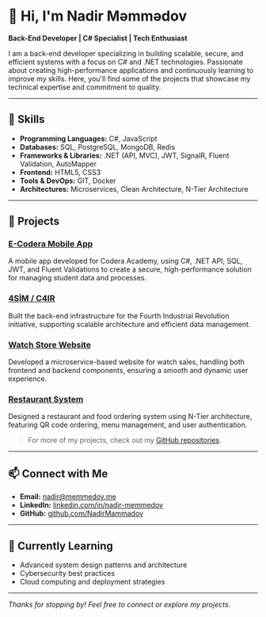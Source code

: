 # 👋 Hi, I'm Nadir Məmmədov

**Back-End Developer | C# Specialist | Tech Enthusiast**

I am a back-end developer specializing in building scalable, secure, and efficient systems with a focus on C# and .NET technologies. Passionate about creating high-performance applications and continuously learning to improve my skills. Here, you'll find some of the projects that showcase my technical expertise and commitment to quality.

---

## 🔧 Skills

- **Programming Languages:** C#, JavaScript
- **Databases:** SQL, PostgreSQL, MongoDB, Redis
- **Frameworks & Libraries:** .NET (API, MVC), JWT, SignalR, Fluent Validation, AutoMapper
- **Frontend:** HTML5, CSS3
- **Tools & DevOps:** GIT, Docker
- **Architectures:** Microservices, Clean Architecture, N-Tier Architecture

---

## 📂 Projects

### [E-Codera Mobile App](https://github.com/NadirMammadov/E-Codera-Mobile-App)
A mobile app developed for Codera Academy, using C#, .NET API, SQL, JWT, and Fluent Validations to create a secure, high-performance solution for managing student data and processes.

### [4SİM / C4IR](https://github.com/NadirMammadov/4SIM-C4IR)
Built the back-end infrastructure for the Fourth Industrial Revolution initiative, supporting scalable architecture and efficient data management.

### [Watch Store Website](https://github.com/NadirMammadov/Watch-Store)
Developed a microservice-based website for watch sales, handling both frontend and backend components, ensuring a smooth and dynamic user experience.

### [Restaurant System](https://github.com/NadirMammadov/Restaurant-System)
Designed a restaurant and food ordering system using N-Tier architecture, featuring QR code ordering, menu management, and user authentication.

> For more of my projects, check out my [GitHub repositories](https://github.com/NadirMammadov).

---

## 📫 Connect with Me

- **Email:** nadir@memmedov.me
- **LinkedIn:** [linkedin.com/in/nadir-memmedov](https://www.linkedin.com/in/nadir-memmedov/)
- **GitHub:** [github.com/NadirMammadov](https://github.com/NadirMammadov)

---

## 🌱 Currently Learning

- Advanced system design patterns and architecture
- Cybersecurity best practices
- Cloud computing and deployment strategies

---

_Thanks for stopping by! Feel free to connect or explore my projects._
